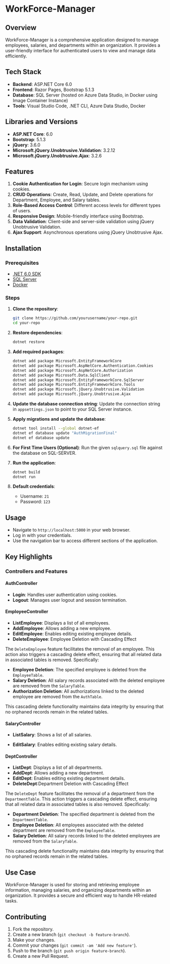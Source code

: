 # WorkForce-Manager

## Overview
WorkForce-Manager is a comprehensive application designed to manage employees, salaries, and departments within an organization. It provides a user-friendly interface for authenticated users to view and manage data efficiently.

## Tech Stack
- **Backend**: ASP.NET Core 6.0
- **Frontend**: Razor Pages, Bootstrap 5.1.3
- **Database**: SQL Server (hosted on Azure Data Studio, in Docker using Image Container Instance)
- **Tools**: Visual Studio Code, .NET CLI, Azure Data Studio, Docker

## Libraries and Versions
- **ASP.NET Core**: 6.0
- **Bootstrap**: 5.1.3
- **jQuery**: 3.6.0
- **Microsoft.jQuery.Unobtrusive.Validation**: 3.2.12
- **Microsoft.jQuery.Unobtrusive.Ajax**: 3.2.6

## Features
1. **Cookie Authentication for Login**: Secure login mechanism using cookies.
2. **CRUD Operations**: Create, Read, Update, and Delete operations for Department, Employee, and Salary tables.
3. **Role-Based Access Control**: Different access levels for different types of users.
4. **Responsive Design**: Mobile-friendly interface using Bootstrap.
5. **Data Validation**: Client-side and server-side validation using jQuery Unobtrusive Validation.
6. **Ajax Support**: Asynchronous operations using jQuery Unobtrusive Ajax.

## Installation

### Prerequisites
- [.NET 6.0 SDK](https://dotnet.microsoft.com/download/dotnet/6.0)
- [SQL Server](https://www.microsoft.com/en-us/sql-server/sql-server-downloads)
- [Docker](https://www.docker.com/get-started)

### Steps
1. **Clone the repository**:
    ```sh
    git clone https://github.com/yourusername/your-repo.git
    cd your-repo
    ```

2. **Restore dependencies**:
    ```sh
    dotnet restore
    ```

3. **Add required packages**:
    ```sh
    dotnet add package Microsoft.EntityFrameworkCore
    dotnet add package Microsoft.AspNetCore.Authentication.Cookies
    dotnet add package Microsoft.AspNetCore.Authorization
    dotnet add package Microsoft.Data.SqlClient
    dotnet add package Microsoft.EntityFrameworkCore.SqlServer
    dotnet add package Microsoft.EntityFrameworkCore.Tools
    dotnet add package Microsoft.jQuery.Unobtrusive.Validation
    dotnet add package Microsoft.jQuery.Unobtrusive.Ajax
    ```

4. **Update the database connection string**:
    Update the connection string in `appsettings.json` to point to your SQL Server instance.

5. **Apply migrations and update the database**:
    ```sh
    dotnet tool install --global dotnet-ef
    dotnet ef database update "AuthMigrationFinal" 
    dotnet ef database update
    ```
6. **For First Time Users (Optional)**:
    Run the given `sqlquery.sql` file against the database on SQL-SERVER.

7. **Run the application**:
    ```sh
    dotnet build
    dotnet run
    ```
8. **Default credentials**:
    - Username: `21`
    - Password: `123`

## Usage
- Navigate to `http://localhost:5000` in your web browser.
- Log in with your credentials.
- Use the navigation bar to access different sections of the application.

## Key Highlights

### Controllers and Features

#### AuthController
- **Login**: Handles user authentication using cookies.
- **Logout**: Manages user logout and session termination.

#### EmployeeController
- **ListEmployee**: Displays a list of all employees.
- **AddEmployee**: Allows adding a new employee.
- **EditEmployee**: Enables editing existing employee details.
- **DeleteEmployee**: Employee Deletion with Cascading Effect

The `DeleteEmployee` feature facilitates the removal of an employee. This action also triggers a cascading delete effect, ensuring that all related data in associated tables is removed. Specifically:

- **Employee Deletion**: The specified employee is deleted from the `EmployeeTable`.
- **Salary Deletion**: All salary records associated with the deleted employee are removed from the `SalaryTable`.
- **Authorization Deletion**: All authorizations linked to the deleted employee are removed from the `AuthTable`.

This cascading delete functionality maintains data integrity by ensuring that no orphaned records remain in the related tables.

#### SalaryController
- **ListSalary**: Shows a list of all salaries.
<!-- - **AddSalary**: Allows adding a new salary record. -->
- **EditSalary**: Enables editing existing salary details.
<!-- - **DeleteSalary**: Facilitates the deletion of a salary record. -->

#### DeptController
- **ListDept**: Displays a list of all departments.
- **AddDept**: Allows adding a new department.
- **EditDept**: Enables editing existing department details.
- **DeleteDept**:Department Deletion with Cascading Effect

The `DeleteDept` feature facilitates the removal of a department from the `DepartmentTable`. This action triggers a cascading delete effect, ensuring that all related data in associated tables is also removed. Specifically:

- **Department Deletion**: The specified department is deleted from the `DepartmentTable`.
- **Employee Deletion**: All employees associated with the deleted department are removed from the `EmployeeTable`.
- **Salary Deletion**: All salary records linked to the deleted employees are removed from the `SalaryTable`.

This cascading delete functionality maintains data integrity by ensuring that no orphaned records remain in the related tables.

## Use Case
WorkForce-Manager is used for storing and retrieving employee information, managing salaries, and organizing departments within an organization. It provides a secure and efficient way to handle HR-related tasks.

## Contributing
1. Fork the repository.
2. Create a new branch (`git checkout -b feature-branch`).
3. Make your changes.
4. Commit your changes (`git commit -am 'Add new feature'`).
5. Push to the branch (`git push origin feature-branch`).
6. Create a new Pull Request.
